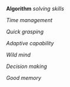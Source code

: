 __Algorithm__ _solving skills_

_Time management_

_Quick grasping_

_Adaptive capability_

_Wild mind_

_Decision making_

_Good memory_
